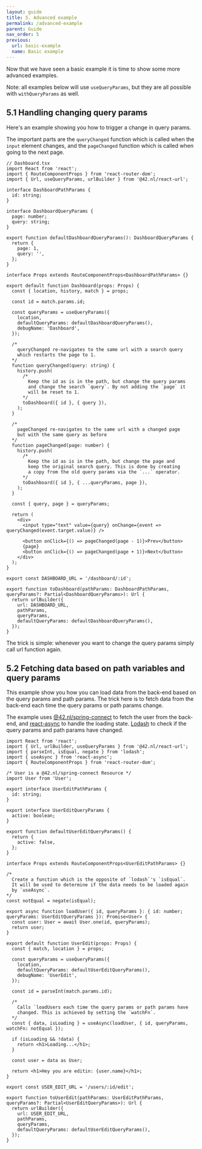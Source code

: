 ```yaml
---
layout: guide
title: 5. Advanced example
permalink: /advanced-example
parent: Guide
nav_order: 5
previous:
  url: basic-example
  name: Basic example
---
```


Now that we have seen a basic example it is time to show some
more advanced examples.

Note: all examples below will use `useQueryParams`, but they are
all possible with `withQueryParams` as well.

## 5.1 Handling changing query params

Here's an example showing you how to trigger a change in query
params.

The important parts are the `queryChanged` function which is called when the `input`
element changes, and the `pageChanged` function which is called when
going to the next page.

```tsx
// Dashboard.tsx
import React from 'react';
import { RouteComponentProps } from 'react-router-dom';
import { Url, useQueryParams, urlBuilder } from '@42.nl/react-url';

interface DashboardPathParams {
  id: string;
}

interface DashboardQueryParams {
  page: number;
  query: string;
}

export function defaultDashboardQueryParams(): DashboardQueryParams {
  return {
    page: 1,
    query: '',
  };
}

interface Props extends RouteComponentProps<DashboardPathParams> {}

export default function Dashboard(props: Props) {
  const { location, history, match } = props;

  const id = match.params.id;

  const queryParams = useQueryParams({
    location,
    defaultQueryParams: defaultDashboardQueryParams(),
    debugName: 'Dashboard',
  });

  /* 
    queryChanged re-navigates to the same url with a search query
    which restarts the page to 1.
  */
  function queryChanged(query: string) {
    history.push(
      /* 
        Keep the id as is in the path, but change the query params
        and change the search `query`. By not adding the `page` it
        will be reset to 1.
      */
      toDashboard({ id }, { query }),
    );
  }

  /* 
    pageChanged re-navigates to the same url with a changed page
    but with the same query as before
  */
  function pageChanged(page: number) {
    history.push(
      /* 
        Keep the id as is in the path, but change the page and
        keep the original search query. This is done by creating
        a copy from the old query params via the `...` operator.
      */
      toDashboard({ id }, { ...queryParams, page }),
    );
  }

  const { query, page } = queryParams;

  return (
    <div>
      <input type="text" value={query} onChange={event => queryChanged(event.target.value)} />

      <button onClick={() => pageChanged(page - 1)}>Prev</button>
      {page}
      <button onClick={() => pageChanged(page + 1)}>Next</button>
    </div>
  );
}

export const DASHBOARD_URL = '/dashboard/:id';

export function toDashboard(pathParams: DashboardPathParams, queryParams?: Partial<DashboardQueryParams>): Url {
  return urlBuilder({
    url: DASHBOARD_URL,
    pathParams,
    queryParams,
    defaultQueryParams: defaultDashboardQueryParams(),
  });
}
```

The trick is simple: whenever you want to change the query params simply
call url function again.

## 5.2 Fetching data based on path variables and query params

This example show you how you can load data from the back-end based
on the query params and path params. The trick here is to fetch data
from the back-end each time the query params or path params change.

The example uses [@42.nl/spring-connect](https://42bv.github.io/mad-spring-connect/)
to fetch the user from the back-end, and [react-async](https://github.com/ghengeveld/react-async)
to handle the loading state. [Lodash](https://lodash.com/docs/4.17.15#isEqual)
to check if the query params and path params have changed.

```tsx
import React from 'react';
import { Url, urlBuilder, useQueryParams } from '@42.nl/react-url';
import { parseInt, isEqual, negate } from 'lodash';
import { useAsync } from 'react-async';
import { RouteComponentProps } from 'react-router-dom';

/* User is a @42.nl/spring-connect Resource */
import User from 'User';

export interface UserEditPathParams {
  id: string;
}

export interface UserEditQueryParams {
  active: boolean;
}

export function defaultUserEditQueryParams() {
  return {
    active: false,
  };
}

interface Props extends RouteComponentProps<UserEditPathParams> {}

/* 
  Create a function which is the opposite of `lodash`'s `isEqual`.
  It will be used to determine if the data needs to be loaded again
  by `useAsync`.
*/
const notEqual = negate(isEqual);

export async function loadUser({ id, queryParams }: { id: number; queryParams: UserEditQueryParams }): Promise<User> {
  const user: User = await User.one(id, queryParams);
  return user;
}

export default function UserEdit(props: Props) {
  const { match, location } = props;

  const queryParams = useQueryParams({
    location,
    defaultQueryParams: defaultUserEditQueryParams(),
    debugName: 'UserEdit',
  });

  const id = parseInt(match.params.id);

  /* 
    Calls `loadUsers each time the query params or path params have
    changed. This is achieved by setting the `watchFn`.
  */
  const { data, isLoading } = useAsync(loadUser, { id, queryParams, watchFn: notEqual });

  if (isLoading && !data) {
    return <h1>Loading...</h1>;
  }

  const user = data as User;

  return <h1>Hey you are editin: {user.name}</h1>;
}

export const USER_EDIT_URL = '/users/:id/edit';

export function toUserEdit(pathParams: UserEditPathParams, queryParams?: Partial<UserEditQueryParams>): Url {
  return urlBuilder({
    url: USER_EDIT_URL,
    pathParams,
    queryParams,
    defaultQueryParams: defaultUserEditQueryParams(),
  });
}
```
